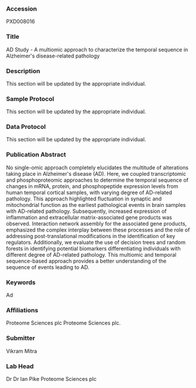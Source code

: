 ### Accession
PXD008016

### Title
AD Study -  A multiomic approach to characterize the temporal sequence in Alzheimer's disease-related pathology

### Description
This section will be updated by the appropriate individual.

### Sample Protocol
This section will be updated by the appropriate individual.

### Data Protocol
This section will be updated by the appropriate individual.

### Publication Abstract
No single-omic approach completely elucidates the multitude of alterations taking place in Alzheimer's disease (AD). Here, we coupled transcriptomic and phosphoproteomic approaches to determine the temporal sequence of changes in mRNA, protein, and phosphopeptide expression levels from human temporal cortical samples, with varying degree of AD-related pathology. This approach highlighted fluctuation in synaptic and mitochondrial function as the earliest pathological events in brain samples with AD-related pathology. Subsequently, increased expression of inflammation and extracellular matrix-associated gene products was observed. Interaction network assembly for the associated gene products, emphasized the complex interplay between these processes and the role of addressing post-translational modifications in the identification of key regulators. Additionally, we evaluate the use of decision trees and random forests in identifying potential biomarkers differentiating individuals with different degree of AD-related pathology. This multiomic and temporal sequence-based approach provides a better understanding of the sequence of events leading to AD.

### Keywords
Ad

### Affiliations
Proteome Sciences plc
Proteome Sciences plc.

### Submitter
Vikram Mitra

### Lab Head
Dr Dr Ian Pike
Proteome Sciences plc


